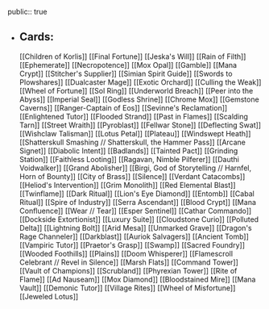 public:: true
- ## Cards:
	[[Children of Korlis]]
	[[Final Fortune]]
	[[Jeska's Will]]
	[[Rain of Filth]]
	[[Ephemerate]]
	[[Necropotence]]
	[[Mox Opal]]
	[[Gamble]]
	[[Mana Crypt]]
	[[Stitcher's Supplier]]
	[[Simian Spirit Guide]]
	[[Swords to Plowshares]]
	[[Dualcaster Mage]]
	[[Exotic Orchard]]
	[[Culling the Weak]]
	[[Wheel of Fortune]]
	[[Sol Ring]]
	[[Underworld Breach]]
	[[Peer into the Abyss]]
	[[Imperial Seal]]
	[[Godless Shrine]]
	[[Chrome Mox]]
	[[Gemstone Caverns]]
	[[Ranger-Captain of Eos]]
	[[Sevinne's Reclamation]]
	[[Enlightened Tutor]]
	[[Flooded Strand]]
	[[Past in Flames]]
	[[Scalding Tarn]]
	[[Street Wraith]]
	[[Pyroblast]]
	[[Fellwar Stone]]
	[[Deflecting Swat]]
	[[Wishclaw Talisman]]
	[[Lotus Petal]]
	[[Plateau]]
	[[Windswept Heath]]
	[[Shatterskull Smashing // Shatterskull, the Hammer Pass]]
	[[Arcane Signet]]
	[[Diabolic Intent]]
	[[Badlands]]
	[[Tainted Pact]]
	[[Grinding Station]]
	[[Faithless Looting]]
	[[Ragavan, Nimble Pilferer]]
	[[Dauthi Voidwalker]]
	[[Grand Abolisher]]
	[[Birgi, God of Storytelling // Harnfel, Horn of Bounty]]
	[[City of Brass]]
	[[Silence]]
	[[Verdant Catacombs]]
	[[Heliod's Intervention]]
	[[Grim Monolith]]
	[[Red Elemental Blast]]
	[[Twinflame]]
	[[Dark Ritual]]
	[[Lion's Eye Diamond]]
	[[Entomb]]
	[[Cabal Ritual]]
	[[Spire of Industry]]
	[[Serra Ascendant]]
	[[Blood Crypt]]
	[[Mana Confluence]]
	[[Wear // Tear]]
	[[Esper Sentinel]]
	[[Cathar Commando]]
	[[Dockside Extortionist]]
	[[Luxury Suite]]
	[[Cloudstone Curio]]
	[[Polluted Delta]]
	[[Lightning Bolt]]
	[[Arid Mesa]]
	[[Unmarked Grave]]
	[[Dragon's Rage Channeler]]
	[[Darkblast]]
	[[Auriok Salvagers]]
	[[Ancient Tomb]]
	[[Vampiric Tutor]]
	[[Praetor's Grasp]]
	[[Swamp]]
	[[Sacred Foundry]]
	[[Wooded Foothills]]
	[[Plains]]
	[[Doom Whisperer]]
	[[Flamescroll Celebrant // Revel in Silence]]
	[[Marsh Flats]]
	[[Command Tower]]
	[[Vault of Champions]]
	[[Scrubland]]
	[[Phyrexian Tower]]
	[[Rite of Flame]]
	[[Ad Nauseam]]
	[[Mox Diamond]]
	[[Bloodstained Mire]]
	[[Mana Vault]]
	[[Demonic Tutor]]
	[[Village Rites]]
	[[Wheel of Misfortune]]
	[[Jeweled Lotus]]
